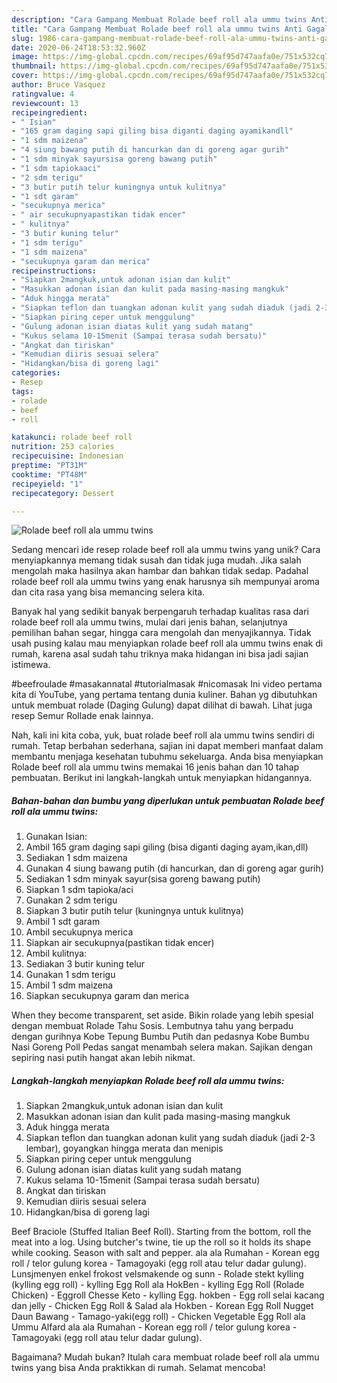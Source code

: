 ```yaml
---
description: "Cara Gampang Membuat Rolade beef roll ala ummu twins Anti Gagal"
title: "Cara Gampang Membuat Rolade beef roll ala ummu twins Anti Gagal"
slug: 1986-cara-gampang-membuat-rolade-beef-roll-ala-ummu-twins-anti-gagal
date: 2020-06-24T18:53:32.960Z
image: https://img-global.cpcdn.com/recipes/69af95d747aafa0e/751x532cq70/rolade-beef-roll-ala-ummu-twins-foto-resep-utama.jpg
thumbnail: https://img-global.cpcdn.com/recipes/69af95d747aafa0e/751x532cq70/rolade-beef-roll-ala-ummu-twins-foto-resep-utama.jpg
cover: https://img-global.cpcdn.com/recipes/69af95d747aafa0e/751x532cq70/rolade-beef-roll-ala-ummu-twins-foto-resep-utama.jpg
author: Bruce Vasquez
ratingvalue: 4
reviewcount: 13
recipeingredient:
- " Isian"
- "165 gram daging sapi giling bisa diganti daging ayamikandll"
- "1 sdm maizena"
- "4 siung bawang putih di hancurkan dan di goreng agar gurih"
- "1 sdm minyak sayursisa goreng bawang putih"
- "1 sdm tapiokaaci"
- "2 sdm terigu"
- "3 butir putih telur kuningnya untuk kulitnya"
- "1 sdt garam"
- "secukupnya merica"
- " air secukupnyapastikan tidak encer"
- " kulitnya"
- "3 butir kuning telur"
- "1 sdm terigu"
- "1 sdm maizena"
- "secukupnya garam dan merica"
recipeinstructions:
- "Siapkan 2mangkuk,untuk adonan isian dan kulit"
- "Masukkan adonan isian dan kulit pada masing-masing mangkuk"
- "Aduk hingga merata"
- "Siapkan teflon dan tuangkan adonan kulit yang sudah diaduk (jadi 2-3 lembar), goyangkan hingga merata dan menipis"
- "Siapkan piring ceper untuk menggulung"
- "Gulung adonan isian diatas kulit yang sudah matang"
- "Kukus selama 10-15menit (Sampai terasa sudah bersatu)"
- "Angkat dan tiriskan"
- "Kemudian diiris sesuai selera"
- "Hidangkan/bisa di goreng lagi"
categories:
- Resep
tags:
- rolade
- beef
- roll

katakunci: rolade beef roll 
nutrition: 253 calories
recipecuisine: Indonesian
preptime: "PT31M"
cooktime: "PT48M"
recipeyield: "1"
recipecategory: Dessert

---
```



![Rolade beef roll ala ummu twins](https://img-global.cpcdn.com/recipes/69af95d747aafa0e/751x532cq70/rolade-beef-roll-ala-ummu-twins-foto-resep-utama.jpg)

Sedang mencari ide resep rolade beef roll ala ummu twins yang unik? Cara menyiapkannya memang tidak susah dan tidak juga mudah. Jika salah mengolah maka hasilnya akan hambar dan bahkan tidak sedap. Padahal rolade beef roll ala ummu twins yang enak harusnya sih mempunyai aroma dan cita rasa yang bisa memancing selera kita.

Banyak hal yang sedikit banyak berpengaruh terhadap kualitas rasa dari rolade beef roll ala ummu twins, mulai dari jenis bahan, selanjutnya pemilihan bahan segar, hingga cara mengolah dan menyajikannya. Tidak usah pusing kalau mau menyiapkan rolade beef roll ala ummu twins enak di rumah, karena asal sudah tahu triknya maka hidangan ini bisa jadi sajian istimewa.

#beefroulade #masakannatal #tutorialmasak #nicomasak Ini video pertama kita di YouTube, yang pertama tentang dunia kuliner. Bahan yg dibutuhkan untuk membuat rolade (Daging Gulung) dapat dilihat di bawah. Lihat juga resep Semur Rollade enak lainnya.


Nah, kali ini kita coba, yuk, buat rolade beef roll ala ummu twins sendiri di rumah. Tetap berbahan sederhana, sajian ini dapat memberi manfaat dalam membantu menjaga kesehatan tubuhmu sekeluarga. Anda bisa menyiapkan Rolade beef roll ala ummu twins memakai 16 jenis bahan dan 10 tahap pembuatan. Berikut ini langkah-langkah untuk menyiapkan hidangannya.

<!--inarticleads1-->

##### Bahan-bahan dan bumbu yang diperlukan untuk pembuatan Rolade beef roll ala ummu twins:

1. Gunakan  Isian:
1. Ambil 165 gram daging sapi giling (bisa diganti daging ayam,ikan,dll)
1. Sediakan 1 sdm maizena
1. Gunakan 4 siung bawang putih (di hancurkan, dan di goreng agar gurih)
1. Sediakan 1 sdm minyak sayur(sisa goreng bawang putih)
1. Siapkan 1 sdm tapioka/aci
1. Gunakan 2 sdm terigu
1. Siapkan 3 butir putih telur (kuningnya untuk kulitnya)
1. Ambil 1 sdt garam
1. Ambil secukupnya merica
1. Siapkan  air secukupnya(pastikan tidak encer)
1. Ambil  kulitnya:
1. Sediakan 3 butir kuning telur
1. Gunakan 1 sdm terigu
1. Ambil 1 sdm maizena​
1. Siapkan secukupnya garam dan merica


When they become transparent, set aside. Bikin rolade yang lebih spesial dengan membuat Rolade Tahu Sosis. Lembutnya tahu yang berpadu dengan gurihnya Kobe Tepung Bumbu Putih dan pedasnya Kobe Bumbu Nasi Goreng Poll Pedas sangat menambah selera makan. Sajikan dengan sepiring nasi putih hangat akan lebih nikmat. 

<!--inarticleads2-->

##### Langkah-langkah menyiapkan Rolade beef roll ala ummu twins:

1. Siapkan 2mangkuk,untuk adonan isian dan kulit
1. Masukkan adonan isian dan kulit pada masing-masing mangkuk
1. Aduk hingga merata
1. Siapkan teflon dan tuangkan adonan kulit yang sudah diaduk (jadi 2-3 lembar), goyangkan hingga merata dan menipis
1. Siapkan piring ceper untuk menggulung
1. Gulung adonan isian diatas kulit yang sudah matang
1. Kukus selama 10-15menit (Sampai terasa sudah bersatu)
1. Angkat dan tiriskan
1. Kemudian diiris sesuai selera
1. Hidangkan/bisa di goreng lagi


Beef Braciole (Stuffed Italian Beef Roll). Starting from the bottom, roll the meat into a log. Using butcher&#39;s twine, tie up the roll so it holds its shape while cooking. Season with salt and pepper. ala ala Rumahan - Korean egg roll / telor gulung korea - Tamagoyaki (egg roll atau telur dadar gulung). Lunsjmenyen enkel frokost velsmakende og sunn - Rolade stekt kylling (kylling egg roll) - kylling Egg Roll ala HokBen - kylling Egg Roll (Rolade Chicken) - Eggroll Chesse Keto - kylling Egg. hokben - Egg roll selai kacang dan jelly - Chicken Egg Roll &amp; Salad ala Hokben - Korean Egg Roll Nugget Daun Bawang - Tamago-yaki(egg roll) - Chicken Vegetable Egg Roll ala Ummu Alfard ala ala Rumahan - Korean egg roll / telor gulung korea - Tamagoyaki (egg roll atau telur dadar gulung). 

Bagaimana? Mudah bukan? Itulah cara membuat rolade beef roll ala ummu twins yang bisa Anda praktikkan di rumah. Selamat mencoba!
